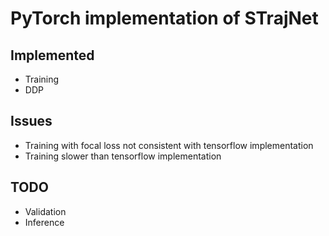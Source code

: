 # PyTorch implementation of STrajNet

## Implemented
- Training
- DDP

## Issues
- Training with focal loss not consistent with tensorflow implementation
- Training slower than tensorflow implementation

## TODO
- Validation
- Inference
